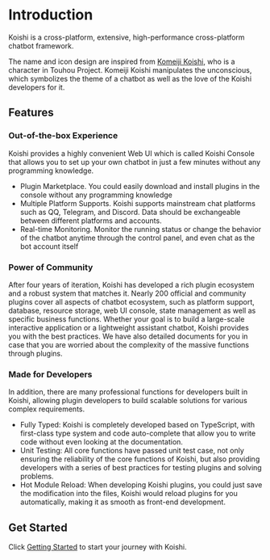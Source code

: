 # Introduction

Koishi is a cross-platform, extensive, high-performance cross-platform chatbot framework.

The name and icon design are inspired from [Komeiji Koishi](https://en.touhouwiki.net/wiki/Koishi_Komeiji), who is a character in Touhou Project. Komeiji Koishi manipulates the unconscious, which symbolizes the theme of a chatbot as well as the love of the Koishi developers for it.

## Features

### Out-of-the-box Experience

Koishi provides a highly convenient Web UI which is called Koishi Console that allows you to set up your own chatbot in just a few minutes without any programming knowledge.

- Plugin Marketplace. You could easily download and install plugins in the console without any programming knowledge
- Multiple Platform Supports. Koishi supports mainstream chat platforms such as QQ, Telegram, and Discord. Data should be exchangeable between different platforms and accounts.
- Real-time Monitoring. Monitor the running status or change the behavior of the chatbot anytime through the control panel, and even chat as the bot account itself

### Power of Community

After four years of iteration, Koishi has developed a rich plugin ecosystem and a robust system that matches it. Nearly 200 official and community plugins cover all aspects of chatbot ecosystem, such as platform support, database, resource storage, web UI console, state management as well as specific business functions. Whether your goal is to build a large-scale interactive application or a lightweight assistant chatbot, Koishi provides you with the best practices. We have also detailed documents for you in case that you are worried about the complexity of the massive functions through plugins.

### Made for Developers

In addition, there are many professional functions for developers built in Koishi, allowing plugin developers to build scalable solutions for various complex requirements.

- Fully Typed: Koishi is completely developed based on TypeScript, with first-class type system and code auto-complete that allow you to write code without even looking at the documentation.
- Unit Testing: All core functions have passed unit test case, not only ensuring the reliability of the core functions of Koishi, but also providing developers with a series of best practices for testing plugins and solving problems.
- Hot Module Reload: When developing Koishi plugins, you could just save the modification into the files, Koishi would reload plugins for you automatically, making it as smooth as front-end development.

## Get Started

Click [Getting Started](./starter/) to start your journey with Koishi.
